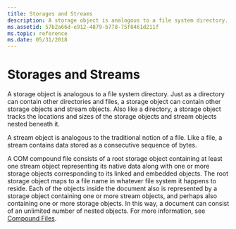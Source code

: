 ```yaml
---
title: Storages and Streams
description: A storage object is analogous to a file system directory.
ms.assetid: 57b2a66d-e912-4879-b778-75f8461d211f
ms.topic: reference
ms.date: 05/31/2018
---
```


# Storages and Streams

A storage object is analogous to a file system directory. Just as a directory can contain other directories and files, a storage object can contain other storage objects and stream objects. Also like a directory, a storage object tracks the locations and sizes of the storage objects and stream objects nested beneath it.

A stream object is analogous to the traditional notion of a file. Like a file, a stream contains data stored as a consecutive sequence of bytes.

A COM compound file consists of a root storage object containing at least one stream object representing its native data along with one or more storage objects corresponding to its linked and embedded objects. The root storage object maps to a file name in whatever file system it happens to reside. Each of the objects inside the document also is represented by a storage object containing one or more stream objects, and perhaps also containing one or more storage objects. In this way, a document can consist of an unlimited number of nested objects. For more information, see [Compound Files](compound-files.md).

 

 




